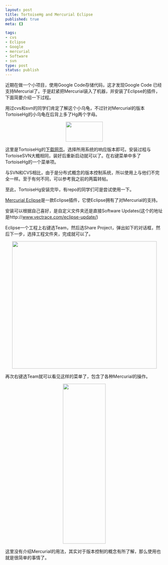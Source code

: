 ```yaml
--- 
layout: post
title: TortoiseHg and Mercurial Eclipse
published: true
meta: {}

tags: 
- cvs
- Eclipse
- Google
- mercurial
- Software
- svn
type: post
status: publish
---
```

近期在做一个小项目，使用Google Code存储代码，这才发现Google Code 已经支持Mercurial了。于是赶紧把Mercurial装入了机器，并安装了Eclipse的插件，下面简要介绍一下过程。

用过cvs和svn的同学们肯定了解这个小乌龟，不过针对Mercurial的版本TortoiseHg的小乌龟在后背上多了Hg两个字母。

<!--more-->
<p style="text-align: center;"><a href="http://farm3.static.flickr.com/2548/3726156014_ec9b032f86_o.png"><img class="aligncenter" title="TortoiseHg" src="http://farm3.static.flickr.com/2548/3726156014_ec9b032f86_o.png" alt="" width="118" height="64" /></a></p>

这里是TortoiseHg的<a title="TortoiseHg" href="http://bitbucket.org/tortoisehg/stable/downloads/" target="_blank">下载网页</a>。选择所用系统的响应版本即可。安装过程与TortoiseSVN大概相同，装好后重新启动就可以了。在右键菜单中多了TortoiseHg的一个菜单项。

与SVN和CVS相比，由于是分布式概念的版本控制系统，所以使用上与他们不完全一样。至于有何不同，可以参考我之前的两篇转帖。

至此，TortoiseHg安装完毕，有repo的同学们可是尝试使用一下。

<a title="Mercurial Eclipse" href="http://www.vectrace.com/mercurialeclipse/" target="_blank">Mercurial Eclipse</a>是一款Eclipse插件，它使Eclipse拥有了对Mercurial的支持。

安装可以根据自己喜好，是自定义文件夹还是直接Software Updates(这个的地址是http://www.vectrace.com/eclipse-update/)

Eclipse一个工程上右键选Team，然后选Share Project，弹出如下的对话框，然后下一步，选择工程文件夹，完成就可以了。
<p style="text-align: center;"><a href="http://farm3.static.flickr.com/2539/3725349343_16ec59804e_o.png"><img class="aligncenter" title="MercurialEclipse" src="http://farm3.static.flickr.com/2539/3725349343_16ec59804e_o.png" alt="" width="461" height="407" /></a></p>

再次右键选Team就可以看见这样的菜单了，包含了各种Mercurial的操作。
<p style="text-align: center;"><a href="http://farm3.static.flickr.com/2523/3725349385_92ab6f83b9_o.png"><img class="aligncenter" title="MercurialEclipse" src="http://farm3.static.flickr.com/2523/3725349385_92ab6f83b9_o.png" alt="" width="136" height="511" /></a></p>

这里没有介绍Mercurial的用法，其实对于版本控制的概念有所了解，那么使用也就是很简单的事情了。
